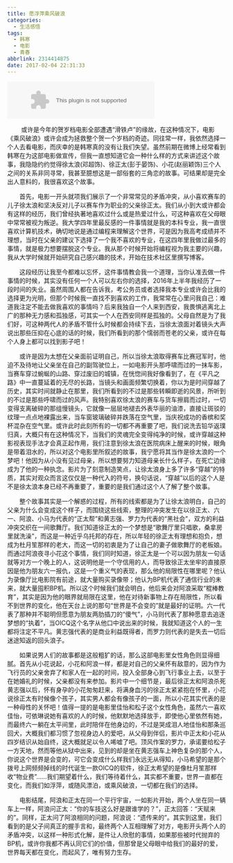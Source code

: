 ```yaml
---
title: 愿浮萍乘风破浪
categories:
  - 生活感悟
tags:
  - 韩寒
  - 电影
  - 青春
abbrlink: 2314414875
date: 2017-02-04 22:31:33
---
```

<embed src="//music.163.com/style/swf/widget.swf?sid=456185374&type=2&auto=1&width=320&height=66" width="340" height="86"  allowNetworking="all"></embed>

   或许是今年的贺岁档电影全部遭遇“滑铁卢”的缘故，在这种情况下，电影《乘风破浪》或许会成为拯救整个贺一个岁档的奇迹。同往常一样，我依然选择一个人去看电影，而庆幸的是韩寒真的没有让我们失望。虽然前期在微博上经常看到韩寒在为这部电影做宣传，但我一直想知道它会一种什么样的方式来讲述这个故事，我隐隐约约觉得徐太浪(邓超饰)、徐正太(彭于晏饰)、小花(赵丽颖饰)三个人之间的关系非同寻常，我甚至臆想这是一部俗套的三角恋的故事。可结果却是完全出人意料的，我很喜欢这个故事。


<!--more-->

&emsp;&emsp;首先，电影一开头就项我们展示了一个非常常见的矛盾冲突，从小喜欢赛车的儿子徐太浪和坚决反对儿子以赛车作为职业的父亲徐正太。我们从小到大或许都会有这样的经历，我们曾经执著地喜欢过什么或是热爱过什么，可这种喜欢在父母眼中常常被视为叛逆。我大学四年里最反感的一件事情就是我的本科专业，我一直很喜欢计算机技术，确切地说是通过编程来理解这个世界，可是因为我高考成绩并不理想，当时在父亲的建议下选择了一个我不喜欢的专业，在这四年里我做过最多的事情，就是极力想要摆脱这个专业。我从那个时候开始将编程视为我主要的兴趣，我从大学时候就开始研究自己感兴趣的技术，开始在技术社区里撰写博客。

&emsp;&emsp;这段经历让我至今都难以忘怀，这件事情教会我一个道理，当你认准去做一件事情的时候，其实没有任何一个人可以左右你的选择，2016年上半年我经历了一段时间的失业。虽然周围人都在告诉我，考公务员或者选择我本专业或许会比我的选择更为光明，但那个时候我一直找不到喜欢的工作，我常常在心里问我自己：难道我注定不能去做我喜欢的事情吗？后来我独自一个人来到西安，我畏惧逃离北上广的那种无力感和孤独感，可其实一个人在西安同样是孤独的。父母自然是为了我们好，可这种两代人的矛盾不管什么时候都会持续下去，当徐太浪面对着镜头大声说出那些压抑在心底的话的时候，我们所看到的那个懦弱而苍老的父亲，或许在每个人身上都可以找到影子吧！

&emsp;&emsp;或许是因为太想在父亲面前证明自己，所以当徐太浪取得赛车比赛冠军时，他迫不及待地让父亲坐在自己的副驾驶位上，一如电影开头那呼啸而过的一抹车影，当赛车穿过蜿蜒的山路、穿过废旧的城镇，在恍惚间我好像看到了，在《平凡之路》中一直蔓延着的无尽的长路，当镜头和画面频繁切换着，你以为是时间穿越了历史，其实时间就静止在那里，我们所看到的不过是那些转瞬即逝的风景，所听到的不过是那些呼啸而过的风声。我特别喜欢徐太浪的赛车与货车擦肩而过时，一切变得支离破碎的那组慢镜头，它就像一层层地褪去外表华丽的油漆，直接让斑驳的纹理一点点地裸露出来，当车窗玻璃破碎并跌落在空气里，当庆祝成功的香槟和奖杯混杂在空气里。或许此时此刻所有的一切都不再重要了吧，我们说洗去铅华返璞归真，大概只有在这种情况下，当我们的灵魂完全变得纯净的时候，或许穿越这种影视表现手法才会真正起作用，我们注意到徐太浪在医院病床上醒来的时候，眼角是带着泪水的，所以对这个电影里所叙述的故事，我宁愿将其当作是徐太浪的一个梦吧！他因为从小没有见过母亲，所以想要努力知道母亲长什么样子，在死亡边缘成为了他的一种执念。影片为了刻意制造笑点，让徐太浪身上多了许多“穿越”的特质，其实对观众而言这仅仅是一种代入的符号，换句话说，“穿越”以后的这个人是不是徐太浪本身已经不再重要了，重要的是我们通过这个人了解了整个故事。

&emsp;&emsp;整个故事其实是一个解惑的过程，所有的线索都是为了让徐太浪明白，自己的父亲为什么会变成这个样子，而围绕这些线索，整理的冲突发生在以徐正太、六一、阿浪、小马为代表的“正太帮”和黄志强、罗力为代表的“黑社会”，双方的利益冲突交织在一间歌舞厅。我们知道徐正太的一个梦想是“歌舞厅里只唱歌，桑拿房里就洗澡”，而这是一种近乎乌托邦的存在，所以年轻的徐正太有理想和抱负，想成为杜月笙那样的老大，而这一切的初衷是为了让自己的妻子做歌舞厅的老板娘。而通过阿浪夜寻小花这个事情，我们同时知道，徐正太是一个可以因为朋友一句话就等对方一个晚上的人，这说明他是一个守信用的人，而导致徐正太坐牢的直接原因是他为朋友六一报仇，这是一个重义气的表现，那么他的局限性在哪里呢？他认为录像厅比电影院有前途，就大量购买录像带；他认为BP机代表了通信行业的未来，就大量囤积BP机。所以这个时候我们就会明白，他后来会对阿浪采取“棍棒教育”，其实是因为他的眼界就局限在这里，他在对待新事物上存在局限性，所以看不到世界的变化，他在天台上说的那句“世界是不会变的”就是最好的证明。六一代表了那种并不聪明但愿意为朋友两肋插刀的“傻气”，小马则代表了那种愿意去追逐梦想的“执着”，当OICQ这个名字从他口中说出来的时候，我就知道这个人的一生都将注定不平凡。黄志强代表的是商业利益既得者，而罗力则代表的是失去一切后迷途知返的回头浪子。

&emsp;&emsp;如果说男人们的故事都是这般粗犷的话，那么这部电影里女性角色则显得细腻。首先从小花说起，小花和阿浪一样，都是对自己的父亲怀有敌意的，因为作为飞行员的父亲舍弃了和家人在一起的时间，投入全部身心到飞行事业上去，以至于在她婚礼的时候，父亲都没有来参加。影片中一个细节是，最后徐正太和阿浪杀死黄志强以后，怀有身孕的小花匆匆赶来，将满身血污的徐正太紧紧抱在怀里，小花说徐正太有时候像个孩子，其实男人都会有像孩子的一面，所以小花其实代表的是一种母性的关怀吧！值得一提的是电影里佳怡和松子这个女性角色，虽然六一喜欢佳怡，可依琳说她有喜欢的人的时候，他默默地选择放手，即使他心里依然有她，而最终六一躺在太平间里，此时陪伴在他身边的，不过是哭成泪人地佳怡和那条巡回犬，大概我们都习惯了忽视身边人的爱吧，从父母到伴侣，影片中正太和小花从四岁结识从始自终，这大概就足以令人唏嘘了吧。顶风作案的罗力，承诺要给松子一方天地，然而等他从狱中出来，见到的却是坐在黄志强车上神色复杂的那个人，你说这个世界是会变的，可它会变成什么样我们永远无从得知，小马希望的是那个拨号上网频频掉线的时代诞生一款OICQ的软件，徐正太希望的是像杜月笙那样收“物业费”......我们期望着什么，我们等待着什么，其实都不重要，世界一直都在变化，而我们如浮萍，或随风漂泊，或乘风破浪，一切都在我们的选择。

&emsp;&emsp;电影结尾，阿浪和正太在同一个平行宇宙，一如影片开始，两个人坐在同一辆车上一样，阿浪问正太：“你的车技这么好是跟谁学的？”，正太回答：“天赋来的”。同样，正太问了阿浪相同的问题，阿浪说：“遗传来的”。其实到这里，我们看到的是父子间真正的握手言和，最终两个人互相理解了对方，电影开头两个人的矛盾冲突，以这样一种形式化解，是件让人欣慰的事情，如果那些被时代抛弃的BP机，或许你我都不再认同它们的价值，但那曾是父母眼中给我们的最好的爱，世界每天都在变化，而起风了，唯有努力生存。









